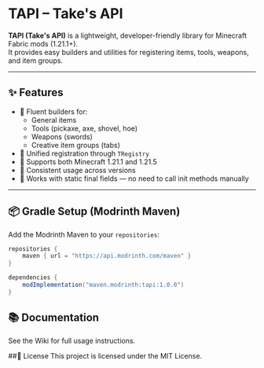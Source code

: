# TAPI – Take's API

**TAPI (Take's API)** is a lightweight, developer-friendly library for Minecraft Fabric mods (1.21.1+).  
It provides easy builders and utilities for registering items, tools, weapons, and item groups.

---

## ✨ Features

- 🧱 Fluent builders for:
  - General items
  - Tools (pickaxe, axe, shovel, hoe)
  - Weapons (swords)
  - Creative item groups (tabs)
- 🔄 Unified registration through `TRegistry`
- 🧩 Supports both Minecraft 1.21.1 and 1.21.5
- 🧠 Consistent usage across versions
- 🔁 Works with static final fields — no need to call init methods manually

---

## 📦 Gradle Setup (Modrinth Maven)

Add the Modrinth Maven to your `repositories`:

```groovy
repositories {
    maven { url = "https://api.modrinth.com/maven" }
}

dependencies {
    modImplementation("maven.modrinth:tapi:1.0.0")
}
```

## 📚 Documentation
See the Wiki for full usage instructions.

##📝 License
This project is licensed under the MIT License.
